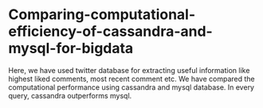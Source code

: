 # Comparing-computational-efficiency-of-cassandra-and-mysql-for-bigdata
Here, we have used twitter database for extracting useful information like highest liked comments, most recent comment etc. We have compared the computational performance using cassandra and mysql database. In every query, cassandra outperforms mysql.
